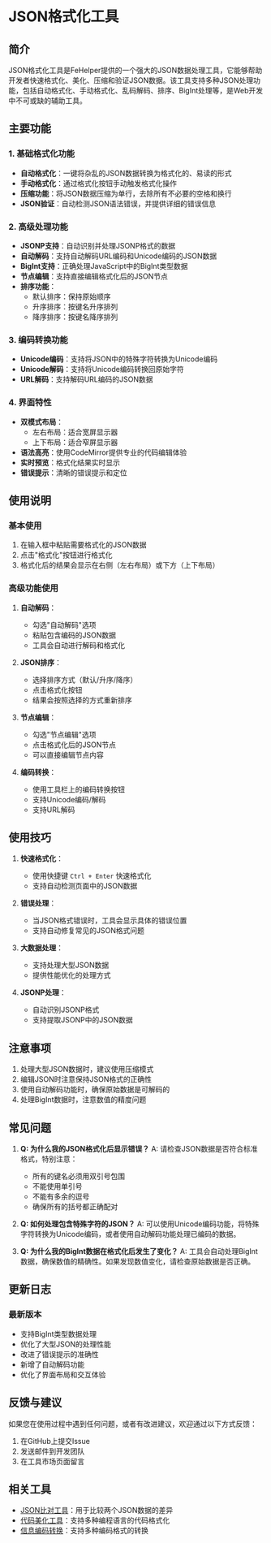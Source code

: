 # JSON格式化工具

## 简介

JSON格式化工具是FeHelper提供的一个强大的JSON数据处理工具，它能够帮助开发者快速格式化、美化、压缩和验证JSON数据。该工具支持多种JSON处理功能，包括自动格式化、手动格式化、乱码解码、排序、BigInt处理等，是Web开发中不可或缺的辅助工具。

## 主要功能

### 1. 基础格式化功能
- **自动格式化**：一键将杂乱的JSON数据转换为格式化的、易读的形式
- **手动格式化**：通过格式化按钮手动触发格式化操作
- **压缩功能**：将JSON数据压缩为单行，去除所有不必要的空格和换行
- **JSON验证**：自动检测JSON语法错误，并提供详细的错误信息

### 2. 高级处理功能
- **JSONP支持**：自动识别并处理JSONP格式的数据
- **自动解码**：支持自动解码URL编码和Unicode编码的JSON数据
- **BigInt支持**：正确处理JavaScript中的BigInt类型数据
- **节点编辑**：支持直接编辑格式化后的JSON节点
- **排序功能**：
  - 默认排序：保持原始顺序
  - 升序排序：按键名升序排列
  - 降序排序：按键名降序排列

### 3. 编码转换功能
- **Unicode编码**：支持将JSON中的特殊字符转换为Unicode编码
- **Unicode解码**：支持将Unicode编码转换回原始字符
- **URL解码**：支持解码URL编码的JSON数据

### 4. 界面特性
- **双模式布局**：
  - 左右布局：适合宽屏显示器
  - 上下布局：适合窄屏显示器
- **语法高亮**：使用CodeMirror提供专业的代码编辑体验
- **实时预览**：格式化结果实时显示
- **错误提示**：清晰的错误提示和定位

## 使用说明

### 基本使用
1. 在输入框中粘贴需要格式化的JSON数据
2. 点击"格式化"按钮进行格式化
3. 格式化后的结果会显示在右侧（左右布局）或下方（上下布局）

### 高级功能使用
1. **自动解码**：
   - 勾选"自动解码"选项
   - 粘贴包含编码的JSON数据
   - 工具会自动进行解码和格式化

2. **JSON排序**：
   - 选择排序方式（默认/升序/降序）
   - 点击格式化按钮
   - 结果会按照选择的方式重新排序

3. **节点编辑**：
   - 勾选"节点编辑"选项
   - 点击格式化后的JSON节点
   - 可以直接编辑节点内容

4. **编码转换**：
   - 使用工具栏上的编码转换按钮
   - 支持Unicode编码/解码
   - 支持URL解码

## 使用技巧

1. **快速格式化**：
   - 使用快捷键 `Ctrl + Enter` 快速格式化
   - 支持自动检测页面中的JSON数据

2. **错误处理**：
   - 当JSON格式错误时，工具会显示具体的错误位置
   - 支持自动修复常见的JSON格式问题

3. **大数据处理**：
   - 支持处理大型JSON数据
   - 提供性能优化的处理方式

4. **JSONP处理**：
   - 自动识别JSONP格式
   - 支持提取JSONP中的JSON数据

## 注意事项

1. 处理大型JSON数据时，建议使用压缩模式
2. 编辑JSON时注意保持JSON格式的正确性
3. 使用自动解码功能时，确保原始数据是可解码的
4. 处理BigInt数据时，注意数值的精度问题

## 常见问题

1. **Q: 为什么我的JSON格式化后显示错误？**
   A: 请检查JSON数据是否符合标准格式，特别注意：
   - 所有的键名必须用双引号包围
   - 不能使用单引号
   - 不能有多余的逗号
   - 确保所有的括号都正确配对

2. **Q: 如何处理包含特殊字符的JSON？**
   A: 可以使用Unicode编码功能，将特殊字符转换为Unicode编码，或者使用自动解码功能处理已编码的数据。

3. **Q: 为什么我的BigInt数据在格式化后发生了变化？**
   A: 工具会自动处理BigInt数据，确保数值的精确性。如果发现数值变化，请检查原始数据是否正确。

## 更新日志

### 最新版本
- 支持BigInt类型数据处理
- 优化了大型JSON的处理性能
- 改进了错误提示的准确性
- 新增了自动解码功能
- 优化了界面布局和交互体验

## 反馈与建议

如果您在使用过程中遇到任何问题，或者有改进建议，欢迎通过以下方式反馈：
1. 在GitHub上提交Issue
2. 发送邮件到开发团队
3. 在工具市场页面留言

## 相关工具

- [JSON比对工具](../json-diff.md)：用于比较两个JSON数据的差异
- [代码美化工具](../code-beautify.md)：支持多种编程语言的代码格式化
- [信息编码转换](../en-decode.md)：支持多种编码格式的转换 